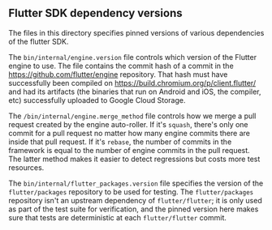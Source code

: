 ## Flutter SDK dependency versions

The files in this directory specifies pinned versions of various
dependencies of the flutter SDK.

The `bin/internal/engine.version` file controls which version of the
Flutter engine to use. The file contains the commit hash of a commit
in the <https://github.com/flutter/engine> repository. That hash must
have successfully been compiled on
<https://build.chromium.org/p/client.flutter/> and had its artifacts
(the binaries that run on Android and iOS, the compiler, etc)
successfully uploaded to Google Cloud Storage.

The `/bin/internal/engine.merge_method` file controls how we merge a
pull request created by the engine auto-roller. If it's `squash`,
there's only one commit for a pull request no matter how many engine
commits there are inside that pull request. If it's `rebase`, the
number of commits in the framework is equal to the number of engine
commits in the pull request. The latter method makes it easier to
detect regressions but costs more test resources.

The `bin/internal/flutter_packages.version` file specifies the version
of the `flutter/packages` repository to be used for testing. The
`flutter/packages` repository isn't an upstream dependency of
`flutter/flutter`; it is only used as part of the test suite for
verification, and the pinned version here makes sure that tests are
deterministic at each `flutter/flutter` commit.
